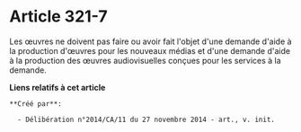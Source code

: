 # Article 321-7

Les œuvres ne doivent pas faire ou avoir fait l'objet d'une demande d'aide à la production d'œuvres pour les nouveaux médias
et d'une demande d'aide à la production des œuvres audiovisuelles conçues pour les services à la demande.

**Liens relatifs à cet article**

	**Créé par**:

	  - Délibération n°2014/CA/11 du 27 novembre 2014 - art., v. init.
